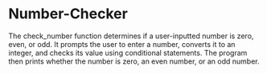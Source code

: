 # Number-Checker
The check_number function determines if a user-inputted number is zero, even, or odd. It prompts the user to enter a number, converts it to an integer, and checks its value using conditional statements. The program then prints whether the number is zero, an even number, or an odd number.
